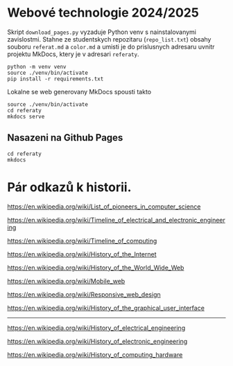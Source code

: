 # Webové technologie 2024/2025


Skript `download_pages.py` vyzaduje Python venv s nainstalovanymi zavislostmi. Stahne ze studentskych repozitaru (`repo_list.txt`) obsahy souboru `referat.md` a `color.md` a umisti je do prislusnych adresaru uvnitr projektu MkDocs, ktery je v adresari `referaty`.

```
python -m venv venv
source ./venv/bin/activate
pip install -r requirements.txt
```

Lokalne se web generovany MkDocs spousti takto

```
source ./venv/bin/activate
cd referaty
mkdocs serve
```

## Nasazeni na Github Pages

```
cd referaty
mkdocs 
```




# Pár odkazů k historii.

https://en.wikipedia.org/wiki/List_of_pioneers_in_computer_science

https://en.wikipedia.org/wiki/Timeline_of_electrical_and_electronic_engineering

https://en.wikipedia.org/wiki/Timeline_of_computing

https://en.wikipedia.org/wiki/History_of_the_Internet

https://en.wikipedia.org/wiki/History_of_the_World_Wide_Web

https://en.wikipedia.org/wiki/Mobile_web

https://en.wikipedia.org/wiki/Responsive_web_design

https://en.wikipedia.org/wiki/History_of_the_graphical_user_interface

---

https://en.wikipedia.org/wiki/History_of_electrical_engineering

https://en.wikipedia.org/wiki/History_of_electronic_engineering

https://en.wikipedia.org/wiki/History_of_computing_hardware
